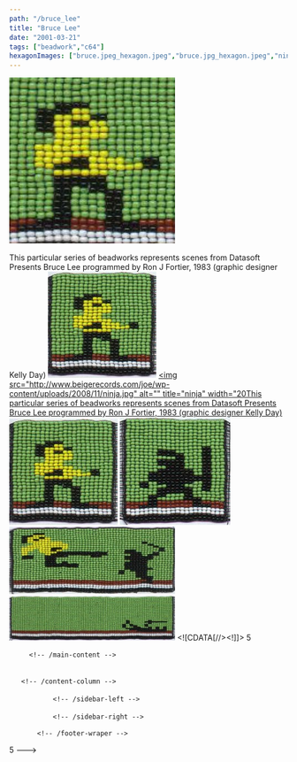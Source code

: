 ```yaml
---
path: "/bruce_lee"
title: "Bruce Lee"
date: "2001-03-21"
tags: ["beadwork","c64"]
hexagonImages: ["bruce.jpeg_hexagon.jpeg","bruce.jpg_hexagon.jpeg","ninja.jpg_hexagon.jpeg","kick-300x122.jpg_hexagon.jpeg","fall-300x81.jpg_hexagon.jpeg","kick.jpg_hexagon.jpeg","fall.jpg_hexagon.jpeg"]
---
```


 [![](bruce.jpeg)](bruce.jpeg)

This particular series of beadworks represents scenes from Datasoft Presents Bruce Lee programmed by Ron J Fortier, 1983 (graphic designer Kelly Day) [![](bruce.jpg "bruce")](bruce.jpg) [<img src="http://www.beigerecords.com/joe/wp-content/uploads/2008/11/ninja.jpg" alt="" title="ninja" width="20This particular series of beadworks represents scenes from Datasoft Presents Bruce Lee programmed by Ron J Fortier, 1983 (graphic designer Kelly Day)](ninja.jpg) [![](bruce.jpg "bruce")](bruce.jpg) [![](ninja.jpg "ninja")](ninja.jpg) [![](kick-300x122.jpg "kick")](kick.jpg) [![](fall-300x81.jpg "fall")](fall.jpg)           <!--//--><!\[CDATA\[//><!-- var \_gaq = \_gaq || \[\];\_gaq.push(\["\_setAccount", "UA-6502690-3"\]);\_gaq.push(\["\_trackPageview"\]);(function() {var ga = document.createElement("script");ga.type = "text/javascript";ga.async = true;ga.src = ("https:" == document.location.protocol ? "https://ssl" : "http://www") + ".google-analytics.com/ga.js";var s = document.getElementsByTagName("script")\[0\];s.parentNode.insertBefore(ga, s);})(); //--><!\]\]>  5 
  <!---
  <div class="field field-type-filefield field-field-images" xmlns="http://www.w3.org/1999/xhtml">
      
    <div class="field-items">
            <div class="field-item odd">
                    <a href="http://www.beigerecords.com/joe-old/sites/default/files/bruce.jpeg" class="imagecache imagecache-square_thumbnail imagecache-imagelink imagecache-square_thumbnail_imagelink"><img src="http://www.beigerecords.com/joe-old/sites/default/files/imagecache/square_thumbnail/bruce.jpeg" alt="" title="" width="300" height="300" class="imagecache imagecache-square_thumbnail"/></a>        </div>
        </div>
</div> 
This particular series of beadworks represents scenes from Datasoft Presents Bruce Lee programmed by Ron J Fortier, 1983 (graphic designer Kelly Day)

 <a href="http://www.beigerecords.com/joe/wp-content/uploads/2008/11/bruce.jpg" xmlns="http://www.w3.org/1999/xhtml"><img src="http://www.beigerecords.com/joe/wp-content/uploads/2008/11/bruce.jpg" alt="" title="bruce" width="196" height="192" class="alignnone size-medium wp-image-120"/></a> 

 <a href="http://www.beigerecords.com/joe/wp-content/uploads/2008/11/ninja.jpg" xmlns="http://www.w3.org/1999/xhtml">&lt;img src="http://www.beigerecords.com/joe/wp-content/uploads/2008/11/ninja.jpg" alt="" title="ninja" width="20This particular series of beadworks represents scenes from Datasoft Presents Bruce Lee programmed by Ron J Fortier, 1983 (graphic designer Kelly Day)

<a href="/joe/newdrupal/sites/default/files/images/bruce.jpg"><img src="/joe/newdrupal/sites/default/files/images/bruce.jpg" alt="" title="bruce" width="196" height="192" class="alignnone size-medium wp-image-120"/></a>

<a href="/joe/newdrupal/sites/default/files/images/ninja.jpg"><img src="/joe/newdrupal/sites/default/files/images/ninja.jpg" alt="" title="ninja" width="200" height="195" class="alignnone size-medium wp-image-121"/></a>

<a href="http://www.beigerecords.com/joe/wp-content/uploads/2008/11/kick.jpg"><img src="/joe/newdrupal/sites/default/files/images/kick-300x122.jpg" alt="" title="kick" width="300" height="122" class="alignnone size-medium wp-image-122"/></a>

<a href="http://www.beigerecords.com/joe/wp-content/uploads/2008/11/fall.jpg"><img src="/joe/newdrupal/sites/default/files/images/fall-300x81.jpg" alt="" title="fall" width="300" height="81" class="alignnone size-medium wp-image-123"/></a>

          
    
          
    
  
 <!-- /node -->          								
         <!-- /main-content -->

        
       <!-- /content-column -->

               <!-- /sidebar-left -->
      
               <!-- /sidebar-right -->
          
   <!-- /columns -->

    
           <!-- /footer-wraper -->
    
   <!-- /container -->

  <script type="text/javascript" src="/joe-old/sites/default/files/js/js_31b13ff6f9c0876c48173c60d425fc8f.js"></script>
<script type="text/javascript">
<!--//--><![CDATA[//><!--
var _gaq = _gaq || [];_gaq.push(["_setAccount", "UA-6502690-3"]);_gaq.push(["_trackPageview"]);(function() {var ga = document.createElement("script");ga.type = "text/javascript";ga.async = true;ga.src = ("https:" == document.location.protocol ? "https://ssl" : "http://www") + ".google-analytics.com/ga.js";var s = document.getElementsByTagName("script")[0];s.parentNode.insertBefore(ga, s);})();
//--><!]]>
</script>


</a> 5
  --->